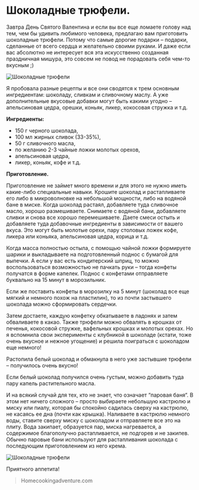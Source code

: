 # Шоколадные трюфели.
Завтра День Святого Валентина и если вы все еще ломаете голову над тем, чем бы удивить любимого человека, предлагаю вам приготовить шоколадные трюфели. Потому что самые дорогие подарки – подарки, сделанные от всего сердца и желательно своими руками. И даже если вас абсолютно не интересует вся эта искусственно созданная праздничная мишура, это совсем не повод не порадовать себя чем-то вкусным ;)

![Шоколадные трюфели](/images/Kulinar/Desert/choko_trufel_1.jpg 'Шоколадные трюфели')

Я пробовала разные рецепты и все они сводятся к трем основным ингредиентам: шоколаду, сливкам и сливочному маслу. А уже дополнительные вкусовые добавки могут быть какими угодно – апельсиновая цедра, орешки, коньяк, ликер, кокосовая стружка и т.д.

**Ингредиенты:**

- 150 г черного шоколада,
- 100 мл жирных сливок (33-35%),
- 50 г сливочного масла,
- по желанию 2-3 чайные ложки молотых орехов,
- апельсиновая цедра,
- ликер, коньяк, кофе и т.д.

**Приготовление.**

Приготовление не займет много времени и для этого не нужно иметь какие-либо специальные навыки. Крошите шоколад и растапливаете его либо в микроволновке на небольшой мощности, либо на водяной бане в миске. Когда шоколад растаял, добавляете туда сливочное масло, хорошо размешиваете. Снимаете с водяной бани, добавляете сливки и снова все хорошо перемешиваете. Даете смеси остыть и добавляете туда добавочные ингредиенты в зависимости от вашего вкуса. Это могут быть молотые орехи, пару столовых ложек кофе, ликера или коньяка, апельсиновая цедра, корица и т.д.

Когда масса полностью остыла, с помощью чайной ложки формируете шарики и выкладываете на подготовленный поднос с бумагой для выпечки. А если у вас есть кондитерский шприц, то можно воспользоваться возможностью не пачкать руки – тогда конфеты получатся в форме капелек. Поднос с конфетами отправляете буквально на 15 минут в морозильник.

Если же поставить конфеты в морозилку на 5 минут (шоколад все еще мягкий и немного похож на пластилин), то из почти застывшего шоколада можно сформировать сердечки.

Затем достаете, каждую конфетку обкатываете в ладонях и затем обваливаете в какао. Также трюфели можно обвалять в крошках от печенья, кокосовой стружке, вафельных крошках и молотых орехах. Но я вспомнила свои эксперименты с клубникой в шоколаде (кстати, тоже очень вкусное и нежное угощение) и решила поиграться с шоколадом еще немного!

Растопила белый шоколад и обмакнула в него уже застывшие трюфели – получилось очень вкусно!

Если белый шоколад получился очень густым, можно добавить туда пару капель растительного масла.

И на всякий случай для тех, кто не знает, что означает “паровая баня“. В этом нет ничего сложного – просто выбираете небольшую кастрюлю и миску или пиалу, которая бы спокойно садилась сверху на кастрюлю, не касаясь ее дна (почти как крышка). Наливаете в кастрюлю немного воды, ставите сверху миску с шоколадом и отправляете все это на плиту. Вода закипает, образуется пар, миска нагревается, а содержимое благополучно растапливается, не подгорев и не закипев. Обычно паровые бани используют для растапливания шоколада с последующим приготовлением из него крема.

![Шоколадные трюфели](/images/Kulinar/Desert/choko_trufel_1.jpg 'Шоколадные трюфели')

Приятного аппетита!

> Homecookingadventure.com 
